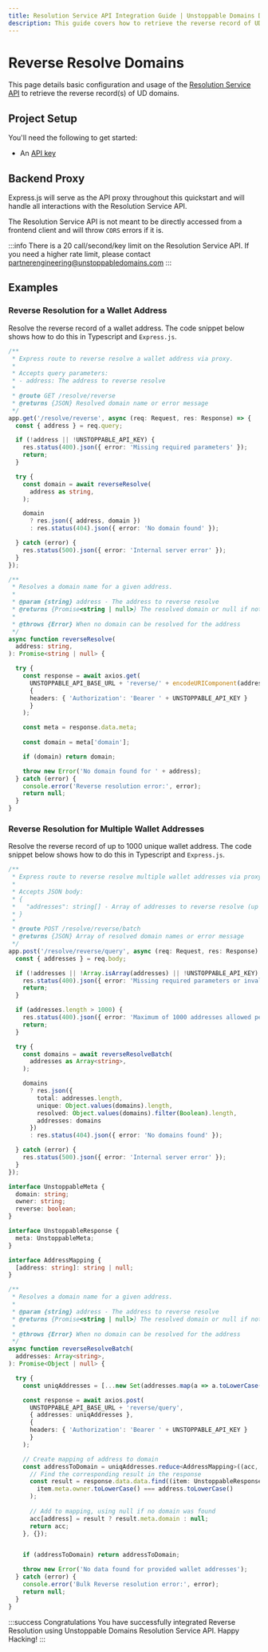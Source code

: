 ```yaml
---
title: Resolution Service API Integration Guide | Unstoppable Domains Developer Portal
description: This guide covers how to retrieve the reverse record of UD domains using the Resolution Service API.
---
```


# Reverse Resolve Domains

This page details basic configuration and usage of the [Resolution Service API](https://docs.unstoppabledomains.com/openapi/resolution/) to retrieve the reverse record(s) of UD domains.

## Project Setup

You'll need the following to get started:

- An [API key](https://docs.unstoppabledomains.com/resolution/quickstart/retrieve-an-api-key/)

## Backend Proxy

Express.js will serve as the API proxy throughout this quickstart and will handle all interactions with the Resolution Service API.

The Resolution Service API is not meant to be directly accessed from a frontend client and will throw `CORS` errors if it is. 

:::info
There is a 20 call/second/key limit on the Resolution Service API. If you need a higher rate limit, please contact partnerengineering@unstoppabledomains.com
:::

## Examples

### Reverse Resolution for a Wallet Address

Resolve the reverse record of a wallet address. The code snippet below shows how to do this in Typescript and `Express.js`.

```typescript
/**
 * Express route to reverse resolve a wallet address via proxy.
 * 
 * Accepts query parameters:
 * - address: The address to reverse resolve
 * 
 * @route GET /resolve/reverse
 * @returns {JSON} Resolved domain name or error message
 */
app.get('/resolve/reverse', async (req: Request, res: Response) => {
  const { address } = req.query;

  if (!address || !UNSTOPPABLE_API_KEY) {
    res.status(400).json({ error: 'Missing required parameters' });
    return;
  }

  try {
    const domain = await reverseResolve(
      address as string, 
    );

    domain 
      ? res.json({ address, domain })
      : res.status(404).json({ error: 'No domain found' });

  } catch (error) {
    res.status(500).json({ error: 'Internal server error' });
  }
});

/**
 * Resolves a domain name for a given address.
 * 
 * @param {string} address - The address to reverse resolve
 * @returns {Promise<string | null>} The resolved domain or null if not found
 * 
 * @throws {Error} When no domain can be resolved for the address
 */
async function reverseResolve(
  address: string, 
): Promise<string | null> {

  try {
    const response = await axios.get(
      UNSTOPPABLE_API_BASE_URL + 'reverse/' + encodeURIComponent(address), 
      {
      headers: { 'Authorization': 'Bearer ' + UNSTOPPABLE_API_KEY }
      }
    );

    const meta = response.data.meta;
      
    const domain = meta['domain'];

    if (domain) return domain;

    throw new Error('No domain found for ' + address);
  } catch (error) {
    console.error('Reverse resolution error:', error);
    return null;
  }
}
```

### Reverse Resolution for Multiple Wallet Addresses

Resolve the reverse record of up to 1000 unique wallet address. The code snippet below shows how to do this in Typescript and `Express.js`.

```typescript
/**
 * Express route to reverse resolve multiple wallet addresses via proxy.
 * 
 * Accepts JSON body:
 * {
 *   "addresses": string[] - Array of addresses to reverse resolve (up to 1000)
 * }
 * 
 * @route POST /resolve/reverse/batch
 * @returns {JSON} Array of resolved domain names or error message
 */
app.post('/resolve/reverse/query', async (req: Request, res: Response) => {
  const { addresses } = req.body;

  if (!addresses || !Array.isArray(addresses) || !UNSTOPPABLE_API_KEY) {
    res.status(400).json({ error: 'Missing required parameters or invalid format' });
    return;
  }

  if (addresses.length > 1000) {
    res.status(400).json({ error: 'Maximum of 1000 addresses allowed per request' });
    return;
  }

  try {
    const domains = await reverseResolveBatch(
      addresses as Array<string>, 
    );

    domains 
      ? res.json({
        total: addresses.length,
        unique: Object.values(domains).length,
        resolved: Object.values(domains).filter(Boolean).length,
        addresses: domains
      })
      : res.status(404).json({ error: 'No domains found' });

  } catch (error) {
    res.status(500).json({ error: 'Internal server error' });
  }
});

interface UnstoppableMeta {
  domain: string;
  owner: string;
  reverse: boolean;
}

interface UnstoppableResponse {
  meta: UnstoppableMeta;
}

interface AddressMapping {
  [address: string]: string | null;
}

/**
 * Resolves a domain name for a given address.
 * 
 * @param {string} address - The address to reverse resolve
 * @returns {Promise<string | null>} The resolved domain or null if not found
 * 
 * @throws {Error} When no domain can be resolved for the address
 */
async function reverseResolveBatch(
  addresses: Array<string>, 
): Promise<Object | null> {

  try {
    const uniqAddresses = [...new Set(addresses.map(a => a.toLowerCase()))];

    const response = await axios.post(
      UNSTOPPABLE_API_BASE_URL + 'reverse/query', 
      { addresses: uniqAddresses },
      {
      headers: { 'Authorization': 'Bearer ' + UNSTOPPABLE_API_KEY }
      }
    );

    // Create mapping of address to domain
    const addressToDomain = uniqAddresses.reduce<AddressMapping>((acc, address) => {
      // Find the corresponding result in the response
      const result = response.data.data.find((item: UnstoppableResponse) => 
        item.meta.owner.toLowerCase() === address.toLowerCase()
      );
      
      // Add to mapping, using null if no domain was found
      acc[address] = result ? result.meta.domain : null;
      return acc;
    }, {});


    if (addressToDomain) return addressToDomain;

    throw new Error('No data found for provided wallet addresses');
  } catch (error) {
    console.error('Bulk Reverse resolution error:', error);
    return null;
  }
}
```

:::success Congratulations
You have successfully integrated Reverse Resolution using Unstoppable Domains Resolution Service API. Happy Hacking!
:::


